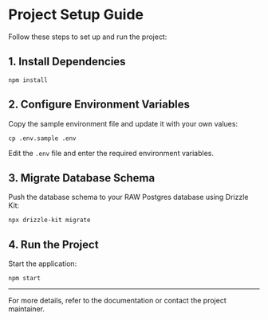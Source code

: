 # Project Setup Guide

Follow these steps to set up and run the project:

## 1. Install Dependencies

```
npm install
```

## 2. Configure Environment Variables

Copy the sample environment file and update it with your own values:

```
cp .env.sample .env
```

Edit the `.env` file and enter the required environment variables.

## 3. Migrate Database Schema

Push the database schema to your RAW Postgres database using Drizzle Kit:

```
npx drizzle-kit migrate
```

## 4. Run the Project

Start the application:

```
npm start
```

---

For more details, refer to the documentation or contact the project maintainer.
